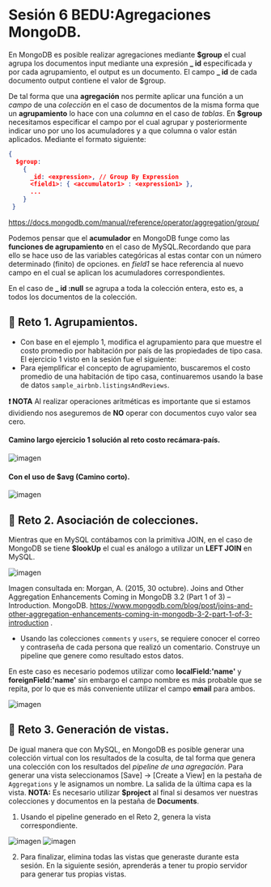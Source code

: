 # Sesión 6 BEDU:Agregaciones MongoDB.

En MongoDB es posible realizar agregaciones mediante **$group** el cual agrupa los documentos input mediante una expresión **_ id** especificada y por cada agrupamiento, el output es un documento. El campo **_ id** de cada documento output contiene el valor de $group. 

De tal forma que una **agregación** nos permite aplicar una función a un *campo* de una *colección* en el caso de documentos de la misma forma que un **agrupamiento** lo hace con una *columna* en el caso de *tablas*. En **$group** necesitamos especificar el campo por el cual agrupar y posteriormente indicar uno por uno los acumuladores y a que columna o valor están aplicados. Mediante el formato siguiente:

```json
{
  $group:
    {
      _id: <expression>, // Group By Expression
      <field1>: { <accumulator1> : <expression1> },
      ...
    }
 }
```        
https://docs.mongodb.com/manual/reference/operator/aggregation/group/
        
Podemos pensar que el **acumulador** en MongoDB funge como las **funciones de agrupamiento** en el caso de MySQL.Recordando que para ello se hace uso de las variables categóricas al estas contar con un número determinado (finito) de opciones. en *field1* se hace referencia al nuevo campo en el cual se aplican los acumuladores correspondientes.

En el caso de **_ id :null** se agrupa a toda la colección entera, esto es, a todos los documentos de la colección.


## :pushpin: Reto 1. Agrupamientos. 
- Con base en el ejemplo 1, modifica el agrupamiento para que muestre el costo promedio por habitación por país de las propiedades de tipo casa. El ejercicio 1 visto en la sesión fue el siguiente: 
- Para ejemplificar el concepto de agrupamiento, buscaremos el costo promedio de una habitación de tipo casa, continuaremos usando la base de datos `sample_airbnb.listingsAndReviews`.

**:exclamation: NOTA** Al realizar operaciones aritméticas es importante que si estamos dividiendo nos aseguremos de **NO** operar con documentos cuyo valor sea cero. 
#### Camino largo ejercicio 1 solución al reto costo recámara-país.
![imagen](imagenes/costo_recamara_pais_largo.png)
#### Con el uso de $avg (Camino corto).
![imagen](imagenes/costo_recamara_pais_corto.png)
## :pushpin: Reto 2. Asociación de colecciones.
Mientras que en MySQL contábamos con la primitiva JOIN, en el caso de MongoDB se tiene **$lookUp** el cual es análogo a utilizar un **LEFT JOIN** en MySQL.

![imagen](imagenes/lookUp.png)

Imagen consultada en: Morgan, A. (2015, 30 octubre). Joins and Other Aggregation Enhancements Coming in MongoDB 3.2 (Part 1 of 3) – Introduction. MongoDB. https://www.mongodb.com/blog/post/joins-and-other-aggregation-enhancements-coming-in-mongodb-3-2-part-1-of-3-introduction . 


- Usando las colecciones `comments` y `users`, se requiere conocer el correo y contraseña de cada persona que realizó un comentario. Construye un pipeline que genere como resultado estos datos.

En este caso es necesario podemos utilizar como **localField:'name'** y **foreignField:'name'** sin embargo el campo nombre es más probable que se repita, por lo que es más conveniente utilizar el campo **email** para ambos.

![imagen](imagenes/user_comment.png)

## :pushpin: Reto 3. Generación de vistas.
De igual manera que con MySQL, en MongoDB es posible generar una colección virtual con los resultados de la cosulta, de tal forma que genera una colección con los resultados del *pipeline de una agregación*. Para generar una vista seleccionamos [Save] -> [Create a View] en la pestaña de `Aggregations` y le asignamos un nombre. La salida de la última capa es la vista. **NOTA:** Es necesario utilizar **$project** al final si desamos ver nuestras colecciones y documentos en la pestaña de **Documents**.

1. Usando el pipeline generado en el Reto 2, genera la vista correspondiente.

![imagen](imagenes/view_user_comment.png)
![imagen](imagenes/view_created.png)

2. Para finalizar, elimina todas las vistas que generaste durante esta sesión. En la siguiente sesión, aprenderás a tener tu propio servidor para generar tus propias vistas. 
